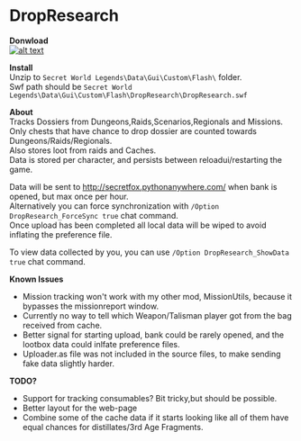 # DropResearch

**Donwload**  
[![alt text](https://i.imgur.com/guClKqN.png "Download")](https://github.com/SecretFox/DropResearch/releases)

**Install**  
Unzip to `Secret World Legends\Data\Gui\Custom\Flash\` folder.  
Swf path should be `Secret World Legends\Data\Gui\Custom\Flash\DropResearch\DropResearch.swf` 


**About**  
Tracks Dossiers from Dungeons,Raids,Scenarios,Regionals and Missions.  
Only chests that have chance to drop dossier are counted towards Dungeons/Raids/Regionals.  
Also stores loot from raids and Caches.  
Data is stored per character, and persists between reloadui/restarting the game.

Data will be sent to http://secretfox.pythonanywhere.com/ when bank is opened, but max once per hour.  
Alternatively you can force synchronization with `/Option DropResearch_ForceSync true` chat command.  
Once upload has been completed all local data will be wiped to avoid inflating the preference file.

To view data collected by you, you can use `/Option DropResearch_ShowData true` chat command.

**Known Issues**
* Mission tracking won't work with my other mod, MissionUtils, because it bypasses the missionreport window.
* Currently no way to tell which Weapon/Talisman player got from the bag received from cache.
* Better signal for starting upload, bank could be rarely opened, and the lootbox data could inlfate preference files.
* Uploader.as file was not included in the source files, to make sending fake data slightly harder.


**TODO?**
* Support for tracking consumables? Bit tricky,but should be possible.
* Better layout for the web-page
* Combine some of the cache data if it starts looking like all of them have equal chances for distillates/3rd Age Fragments.
